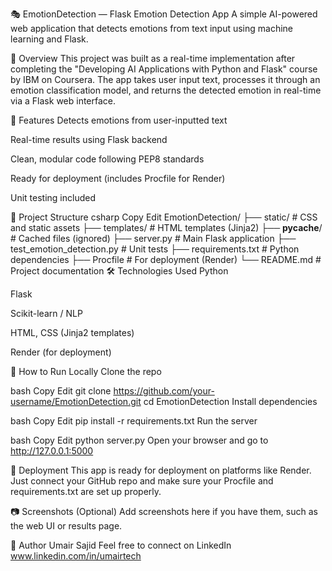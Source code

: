 🎭 EmotionDetection — Flask Emotion Detection App
A simple AI-powered web application that detects emotions from text input using machine learning and Flask.

🚀 Overview
This project was built as a real-time implementation after completing the "Developing AI Applications with Python and Flask" course by IBM on Coursera. The app takes user input text, processes it through an emotion classification model, and returns the detected emotion in real-time via a Flask web interface.

🧠 Features
Detects emotions from user-inputted text

Real-time results using Flask backend

Clean, modular code following PEP8 standards

Ready for deployment (includes Procfile for Render)

Unit testing included

📁 Project Structure
csharp
Copy
Edit
EmotionDetection/
├── static/                   # CSS and static assets
├── templates/                # HTML templates (Jinja2)
├── __pycache__/              # Cached files (ignored)
├── server.py                 # Main Flask application
├── test_emotion_detection.py # Unit tests
├── requirements.txt          # Python dependencies
├── Procfile                  # For deployment (Render)
└── README.md                 # Project documentation
🛠️ Technologies Used
Python

Flask

Scikit-learn / NLP

HTML, CSS (Jinja2 templates)

Render (for deployment)

🧪 How to Run Locally
Clone the repo

bash
Copy
Edit
git clone https://github.com/your-username/EmotionDetection.git
cd EmotionDetection
Install dependencies

bash
Copy
Edit
pip install -r requirements.txt
Run the server

bash
Copy
Edit
python server.py
Open your browser and go to http://127.0.0.1:5000

🚀 Deployment
This app is ready for deployment on platforms like Render. Just connect your GitHub repo and make sure your Procfile and requirements.txt are set up properly.

📷 Screenshots (Optional)
Add screenshots here if you have them, such as the web UI or results page.

👤 Author
Umair Sajid
Feel free to connect on LinkedIn
www.linkedin.com/in/umairtech


